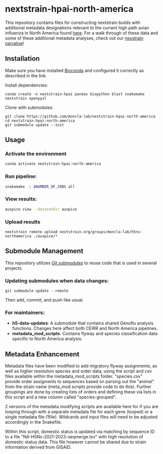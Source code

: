 # nextstrain-hpai-north-america

This repository contains files for constructing nextstrain builds with additional metadata designations relevant to the current high path avian influenza in North America found [here](https://nextstrain.org/groups/moncla-lab/h5nx/north-america/ha). For a walk through of these data and some of these additional metadata analyses, check out our [nexstrain narrative](https://nextstrain.org/groups/moncla-lab/narratives/h5nx/north-america-2021-present)!

## Installation

Make sure you have installed [Bioconda](https://bioconda.github.io/) and configured it correctly as described in the link.

Install dependencies:

```
conda create -n nextstrain-hpai pandas biopython blast snakemake nextstrain openpyxl
```

Clone with submodules:

```
git clone https://github.com/moncla-lab/nextstrain-hpai-north-america
cd nextstrain-hpai-north-america
git submodule update --init
```

## Usage

### Activate the environment

```bash
conda activate nextstrain-hpai-north-america
```

### Run pipeline:

```bash
snakemake -j $NUMBER_OF_JOBS all
```

### View results:
```bash
auspice view --datasetDir auspice
```

### Upload results

```
nextstrain remote upload nextstrain.org/groups/moncla-lab/h5nx-northamerica ./auspice/*
```

## Submodule Management

This repository utilizes [Git submodules](https://git-scm.com/book/en/v2/Git-Tools-Submodules) to reuse code that is used in several projects.

### Updating submodules when data changes:
```
git submodule update --remote
```
Then add, commit, and push like usual.

### For maintainers:
- **h5-data-updates**: A submodule that contains shared Genoflu analysis functions. Changes here affect both CEIRR and North America pipelines.
- **metadata\_mod\_scripts**: Contains flyway and species classification data specific to North America analysis.

## Metadata Enhancement

Metadata files have been modified to add migratory flyway assignments, as well as higher resolution species and order data, using the script and csv files available within the metadata_mod_scripts folder. 
"species.csv" provide order assigments to sequences based on parsing out the "animal" from the strain name (meta_mod scripts provide code to do this). Further groupings are done by creating lists of orders and defining these via lists in this script and a new column called "species-grouped". 

2 versions of the metadata modifying scripts are available here for if you are looping through with a separate metadata file for each gene (looped) or a single metadata file (1file). Wildcards and input files will need to be adjusted accordingly in the Snakefile.

Within this script, domestic status is updated via matching by sequence ID to a file "NA-H5Nx-2021-2023-seqmerge.tsv" with high resolution of domestic status data. This file however cannot be shared due to strain information derived from GISAID.
